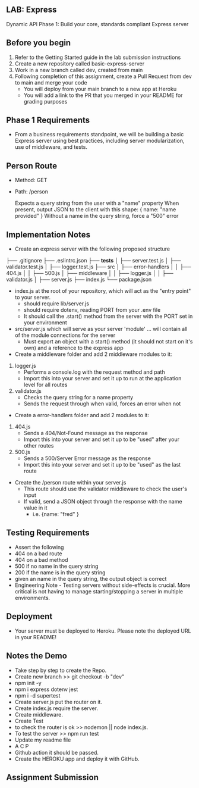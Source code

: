 ## LAB: Express

Dynamic API Phase 1: Build your core, standards compliant Express server

## Before you begin

 1. Refer to the Getting Started guide in the lab submission instructions
 2. Create a new repository called basic-express-server
 3. Work in a new branch called dev, created from main
 4. Following completion of this assignment, create a Pull Request from dev to main and merge your code
    * You will deploy from your main branch to a new app at Heroku
    * You will add a link to the PR that you merged in your README for grading purposes


## Phase 1 Requirements

 * From a business requirements standpoint, we will be building a basic Express server using best practices, including server modularization, use of middleware, and tests.

## Person Route

 * Method: GET
 * Path: /person

    Expects a query string from the user with a "name" property
    When present, output JSON to the client with this shape: { name: "name provided" }
    Without a name in the query string, force a "500" error


## Implementation Notes
  
  * Create an express server with the following proposed structure

├── .gitignore
├── .eslintrc.json
├── __tests__
│   ├── server.test.js
│   ├── validator.test.js
│   ├── logger.test.js
├── src
│   ├── error-handlers
│   │   ├── 404.js
│   │   ├── 500.js
│   ├── middleware
│   │   ├── logger.js
│   │   ├── validator.js
│   ├── server.js
├── index.js
└── package.json


 * index.js at the root of your repository, which will act as the "entry point" to your server.
   * should require lib/server.js
   * should require dotenv, reading PORT from your .env file
   * It should call the .start() method from the server with the PORT set in your environment
* src/server.js which will serve as your server 'module' ... will contain all of the module connections for the server
   * Must export an object with a start() method (it should not start on it's own) and a reference to the express app
* Create a middleware folder and add 2 middleware modules to it:
 1. logger.js
    * Performs a console.log with the request method and path
    * Import this into your server and set it up to run at the application level for all routes
 2. validator.js
    * Checks the query string for a name property
    * Sends the request through when valid, forces an error when not
* Create a error-handlers folder and add 2 modules to it:
 1. 404.js
    * Sends a 404/Not-Found message as the response
    * Import this into your server and set it up to be "used" after your other routes
 2. 500.js
    * Sends a 500/Server Error message as the response
    * Import this into your server and set it up to be "used" as the last route
* Create the /person route within your server.js
    * This route should use the validator middleware to check the user's input
    * If valid, send a JSON object through the response with the name value in it
       - i.e. {name: "fred" }


## Testing Requirements

 * Assert the following
 * 404 on a bad route
 * 404 on a bad method
 * 500 if no name in the query string
 * 200 if the name is in the query string
 * given an name in the query string, the output object is correct
 * Engineering Note - Testing servers without side-effects is crucial. More critical is not having to manage starting/stopping a server in multiple environments.

## Deployment

  * Your server must be deployed to Heroku. Please note the deployed URL in your README!

## Notes the Demo

- Take step by step to create the Repo.
- Create new branch >> git checkout -b "dev"
- npm init -y
- npm i express dotenv jest
- npm i -d supertest
- Create server.js put the router on it.
- Create index.js require the server.
- Create middleware.
- Create Test
- to check the router is ok >> nodemon || node index.js.
- To test the server >> npm run test
- Update my readme file
- A C P
- Github action it should be passed.
- Create the HEROKU app and deploy it with GitHub.

## Assignment Submission